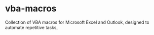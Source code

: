# vba-macros
Collection of VBA macros for Microsoft Excel and Outlook, designed to automate repetitive tasks,
